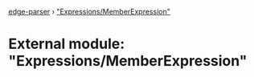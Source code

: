 [edge-parser](../README.md) › ["Expressions/MemberExpression"](_expressions_memberexpression_.md)

# External module: "Expressions/MemberExpression"


